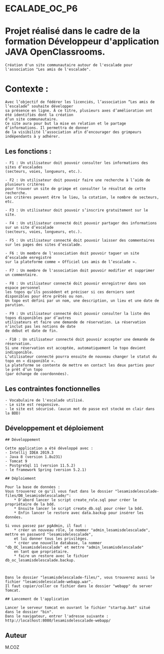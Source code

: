 # ECALADE_OC_P6

# Projet réalisé dans le cadre de la formation Développeur d'application JAVA OpenClassrooms.

	Création d'un site communautaire autour de l'escalade pour l'association "Les amis de l'escalade".

# Contexte :

	Avec l’objectif de fédérer les licenciés, l’association “Les amis de l’escalade” souhaite développer
	sa présence en ligne. À ce titre, plusieurs axes d’amélioration	ont été identifiés dont la création 
	d’un site communautaire.
	Ce site aura pour but la mise en relation et le partage d’informations. Il permettra de donner 
	de la visibilité l’association afin d’encourager des grimpeurs	indépendants à y adhérer.


## Les fonctions :

	- F1 : Un utilisateur doit pouvoir consulter les informations des sites	d’escalades
	(secteurs, voies, longueurs, etc.).

	- F2 : Un utilisateur doit pouvoir faire une recherche à l’aide de plusieurs critères 
	pour trouver un site de grimpe et consulter le résultat de cette recherche. 
	Les critères peuvent être le lieu, la cotation, le nombre de secteurs, etc.

	- F3 : Un utilisateur doit pouvoir s’inscrire gratuitement sur le site.

	- F4 : Un utilisateur connecté doit pouvoir partager des informations sur un site d’escalade
	(secteurs, voies, longueurs, etc.).

	- F5 : Un utilisateur connecté doit pouvoir laisser des commentaires sur les pages des sites d’escalade.

	- F6 : Un membre de l'association doit pouvoir taguer un site d’escalade enregistré 
	sur la plateforme comme « Officiel Les amis de l’escalade ».

	- F7 : Un membre de l'association doit pouvoir modifier et supprimer un commentaire.

	- F8 : Un utilisateur connecté doit pouvoir enregistrer dans son espace	personnel 
	les topos qu’ils possèdent et préciser si ces derniers sont disponibles pour être prêtés ou non.
	Un topo est défini par un nom, une description, un lieu et une date de parution.

	- F9 : Un utilisateur connecté doit pouvoir consulter la liste des topos disponibles par d’autres 
	utilisateurs et faire une demande de réservation. La réservation n’inclut pas les notions de date 
	de début et date de fin.

	- F10 : Un utilisateur connecté doit pouvoir accepter une demande de réservation.
	Si une réservation est acceptée, automatiquement le topo devient indisponible. 
	L’utilisateur connecté pourra ensuite de nouveau changer le statut du topo en « disponible ».
	La plateforme se contente de mettre en contact les deux parties pour le	prêt d’un topo 
	(par échange de coordonnées).

	
## Les contraintes fonctionnelles

	- Vocabulaire de l'escalade utilisé.
	- Le site est responsive.
	- le site est sécurisé. (aucun mot de passe est stocké en clair dans la BDD)
	
## Développement et déploiement
	
	## Développement

	Cette application a été développé avec :
	- Intellij IDEA 2019.3
	- Java 8 (version 1.8u231)
	- Tomcat 9
	- PostgreSql 11 (version 11.5.2)
	- le framework Spring (version 5.2.1)
	
	## Déploiement
	
	Pour la base de données :
	Vous trouverez ce qu'il vous faut dans le dossier "lesamisdelescalade-files/DB_lesamisdelescalade/":
		* D'abord lancer le script create_role.sql pour créer le propriétaire de la bdd.
		* Ensuite lancer le script create_db.sql pour créer la bdd.
		* Enfin lancer le restore avec data.backup pour insérer les données.

	Si vous passez par pgAdmin, il faut :
		* créer un nouveau rôle, le nommer "admin_lesamisdelescalade", mettre en password "lesamisdelescalade", 
		et lui donner tous les privilèges.
		* créer une nouvelle database, la nommer "db_OC_lesamisdelescalade" et mettre "admin_lesamisdelescalade" 
		en tant que propriétaire.
		* faire un restore avec le fichier db_oc_lesamisdelescalade.backup.



	Dans le dossier "lesamisdelescalade-files/", vous trouverez aussi le fichier "lesamisdelescalade-webapp.war".
	Il faut copier/coller ce fichier dans le dossier "webapp" du server Tomcat.

    ## Lancement de l'application
    
    Lancer le serveur tomcat en ouvrant le fichier "startup.bat" situé dans le dossier "bin".
    Dans le navigateur, entrer l'adresse suivante :
    http://localhost:8080/lesamisdelescalade-webapp/

## Auteur

M.COZ 
